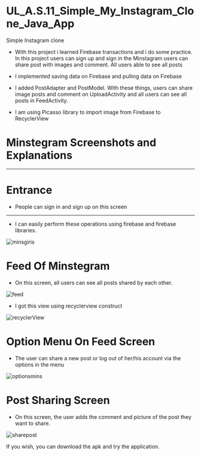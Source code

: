 # UL_A.S.11_Simple_My_Instagram_Clone_Java_App
Simple Instagram clone

- With this project i learned Firebase transactions and i do some practice. 
In this project users can sign up and sign in the Minstagram
users can share post with images and comment. All users able to see all posts

- I implemented saving data on Firebase and pulling data on Firebase

- I added PostAdapter and PostModel. With these things, users can share image posts and comment on UploadActivity and all users can see all posts in FeedActivity.
- I am using Picasso library to import image from Firebase to RecyclerView

# Minstegram Screenshots and Explanations
-----------------------------------------------

# Entrance

- People can sign in and sign up on this screen
----
- I can easily perform these operations using firebase and firebase libraries.

![minsgiris](https://user-images.githubusercontent.com/57073283/145711973-055bb63c-4f6a-4438-9ea8-a7f28f4341ed.jpeg)

# Feed Of Minstegram

- On this screen, all users can see all posts shared by each other.

![feed](https://user-images.githubusercontent.com/57073283/145712086-5211951b-7ba3-43d1-9ce8-e44a929b2255.jpeg)

- I got this view using recyclerview construct

![recyclerView](https://user-images.githubusercontent.com/57073283/145712216-8dcfaac9-e2cc-48c4-af21-a6ed92cf2690.PNG)

# Option Menu On Feed Screen

- The user can share a new post or log out of her/his account via the options in the menu

![optionsmins](https://user-images.githubusercontent.com/57073283/145712359-10afbbdf-0645-4e79-ae4e-2f6daf96501b.jpeg)

# Post Sharing Screen

- On this screen, the user adds the comment and picture of the post they want to share.

![sharepost](https://user-images.githubusercontent.com/57073283/145712482-846a0c75-53d9-4777-8b24-4073b189bf27.jpeg)


If you wish, you can download the apk and try the application.
